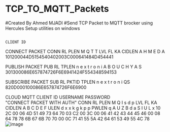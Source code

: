 # TCP_TO_MQTT_Packets
#Created By Ahmed MJADI 
#Send TCP Packet to MQTT brocker using Hercules Setup utilities on windows

																							CLIENT ID					
CONNECT PACKET									CONN	RL	PLEN		M	Q	T	T	LVL	FL	KA		CIDLEN		A	H	M	E	D	A
								              	101200044D5154540402003C000641484D454441
                                
                                
PUBLISH PACKET									PUB	RL	TPLEN		n	e	x	t	r	o	n	i	A	B	O	U	C	H	Y	A	S
						              			301300086E657874726F6E6941424F554348594153
                                
                                
                                
SUBSCRIBE PACKET									SUB	RL	PKTID		TPLEN		n	e	x	t	r	o	n	i	QS
							                		820D000100086E657874726F6E6900






CLOUD MQTT																								CLIENT ID								USERNAME										PASSWORD											
"CONNECT PACKET
 WITH AUTH"								CONN	RL	PLEN		M	Q	I	s	d	p	LVL	FL	KA		CIDLEN		A	B	C	D	E	F	ULEN		d	x	x	k	g	k	p	p	PWLEN		q	A	U	Z	B	d	a	S	I	U	L	x
								10	2C	00	06	4D	51	49	73	64	70	03	C2	00	3C	00	06	41	42	43	44	45	46	00	08	64	78	78	6B	67	6B	70	70	00	0C	71	41	55	5A	42	64	61	53	49	55	4C	78
![image](https://user-images.githubusercontent.com/92577300/141105406-856c6394-6185-4335-881c-4493e3f6c45d.png)
